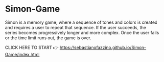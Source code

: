 # Simon-Game
Simon is a memory game, where a sequence of tones and colors is created and requires a user to repeat that sequence.
If the user succeeds, the series becomes progressively longer and more complex. 
Once the user fails or the time limit runs out, the game is over. 

CLICK HERE TO START 👉 https://sebastianofazzino.github.io/Simon-Game/index.html
